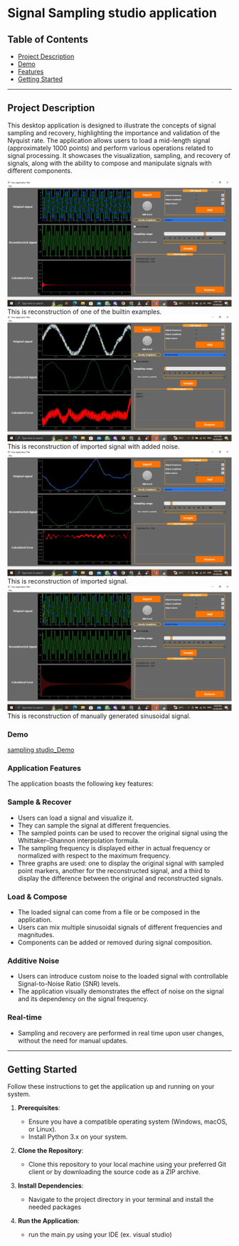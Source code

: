 # Signal Sampling studio application

## Table of Contents
- [Project Description](#project-description)
- [Demo](#Demo)
- [Features](#features)
- [Getting Started](#getting-started)
  
---

## Project Description
This desktop application is designed to illustrate the concepts of signal sampling and recovery, highlighting the importance and validation of the Nyquist rate. The application allows users to load a mid-length signal (approximately 1000 points) and perform various operations related to signal processing. It showcases the visualization, sampling, and recovery of signals, along with the ability to compose and manipulate signals with different components.

![Builtin example](imgs/built%20in%20example.jpg)
This is reconstruction of one of the builtin examples.
![image](imgs/imported%20signal%20with%20noise.jpg)
This is reconstruction of imported signal with added noise.
![image](imgs/imported%20signal.jpg)
This is reconstruction of imported signal.
![image](imgs/manually%20generated%20signal.jpg)
This is reconstruction of manually generated sinusoidal signal.

### Demo
[sampling studio_Demo](https://drive.google.com/drive/folders/1xjZrUHQhmwHQWkPRywZBKMdPzkAmK1cP?usp=sharing)

### Application Features
The application boasts the following key features:

### Sample & Recover
- Users can load a signal and visualize it.
- They can sample the signal at different frequencies.
- The sampled points can be used to recover the original signal using the Whittaker–Shannon interpolation formula.
- The sampling frequency is displayed either in actual frequency or normalized with respect to the maximum frequency.
- Three graphs are used: one to display the original signal with sampled point markers, another for the reconstructed signal, and a third to display the difference between the original and reconstructed signals.

### Load & Compose
- The loaded signal can come from a file or be composed in the application.
- Users can mix multiple sinusoidal signals of different frequencies and magnitudes.
- Components can be added or removed during signal composition.

### Additive Noise
- Users can introduce custom noise to the loaded signal with controllable Signal-to-Noise Ratio (SNR) levels.
- The application visually demonstrates the effect of noise on the signal and its dependency on the signal frequency.

### Real-time
- Sampling and recovery are performed in real time upon user changes, without the need for manual updates.

---

## Getting Started
Follow these instructions to get the application up and running on your system.

1. **Prerequisites**: 
   - Ensure you have a compatible operating system (Windows, macOS, or Linux).
   - Install Python 3.x on your system.

2. **Clone the Repository**:
   - Clone this repository to your local machine using your preferred Git client or by downloading the source code as a ZIP archive.

3. **Install Dependencies**:
   - Navigate to the project directory in your terminal and install the needed packages

4. **Run the Application**:
   - run the main.py using your IDE (ex. visual studio)




